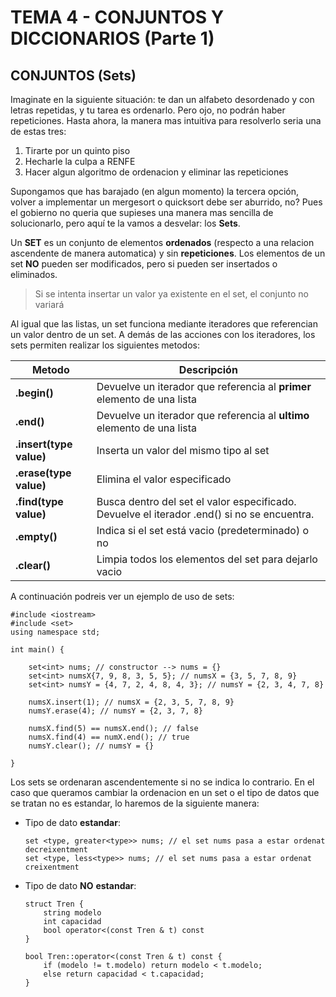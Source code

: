 # TEMA 4 - CONJUNTOS Y DICCIONARIOS (Parte 1)
## **CONJUNTOS (Sets)**
Imaginate en la siguiente situación: te dan un alfabeto desordenado y con letras repetidas, y tu tarea es ordenarlo. Pero ojo, no podrán haber repeticiones. Hasta ahora, la manera mas intuitiva para resolverlo seria una de estas tres:
1. Tirarte por un quinto piso
2. Hecharle la culpa a RENFE
3. Hacer algun algoritmo de ordenacion y eliminar las repeticiones

Supongamos que has barajado (en algun momento) la tercera opción, volver a implementar un mergesort o quicksort debe ser aburrido, no? Pues el gobierno no queria que supieses una manera mas sencilla de solucionarlo, pero aquí te la vamos a desvelar: los **Sets**.

Un **SET** es un conjunto de elementos **ordenados** (respecto a una relacion ascendente de manera automatica) y sin **repeticiones**. Los elementos de un set **NO** pueden ser modificados, pero si pueden ser insertados o eliminados.

> Si se intenta insertar un valor ya existente en el set, el conjunto no variará

Al igual que las listas, un set funciona mediante iteradores que referencian un valor dentro de un set. A demás de las acciones con los iteradores, los sets permiten realizar los siguientes metodos:

| Metodo | Descripción |
| ----------- | ----------- |
| **.begin()** | Devuelve un iterador que referencia al **primer** elemento de una lista
| **.end()** | Devuelve un iterador que referencia al **ultimo** elemento de una lista
| **.insert(type value)** | Inserta un valor del mismo tipo al set
| **.erase(type value)** | Elimina el valor especificado
|**.find(type value)**| Busca dentro del set el valor especificado. Devuelve el iterador .end() si no se encuentra.
|**.empty()**| Indica si el set está vacio (predeterminado) o no
|**.clear()**| Limpia todos los elementos del set para dejarlo vacio

A continuación podreis ver un ejemplo de uso de sets:

```
#include <iostream>
#include <set>
using namespace std;

int main() {

    set<int> nums; // constructor --> nums = {}
    set<int> numsX{7, 9, 8, 3, 5, 5}; // numsX = {3, 5, 7, 8, 9}
    set<int> numsY = {4, 7, 2, 4, 8, 4, 3}; // numsY = {2, 3, 4, 7, 8}

    numsX.insert(1); // numsX = {2, 3, 5, 7, 8, 9}
    numsY.erase(4); // numsY = {2, 3, 7, 8}

    numsX.find(5) == numsX.end(); // false
    numsX.find(4) == numX.end(); // true
    numsY.clear(); // numsY = {}

}
```

Los sets se ordenaran ascendentemente si no se indica lo contrario. En el caso que queramos cambiar la ordenacion en un set o el tipo de datos que se tratan no es estandar, lo haremos de la siguiente manera:

- Tipo de dato **estandar**:

    ```
    set <type, greater<type>> nums; // el set nums pasa a estar ordenat decreixentment
    set <type, less<type>> nums; // el set nums pasa a estar ordenat creixentment
    ```

- Tipo de dato **NO** **estandar**:
    ```
    struct Tren {
        string modelo
        int capacidad
        bool operator<(const Tren & t) const
    }

    bool Tren::operator<(const Tren & t) const {
        if (modelo != t.modelo) return modelo < t.modelo;
        else return capacidad < t.capacidad;
    }
    ```





